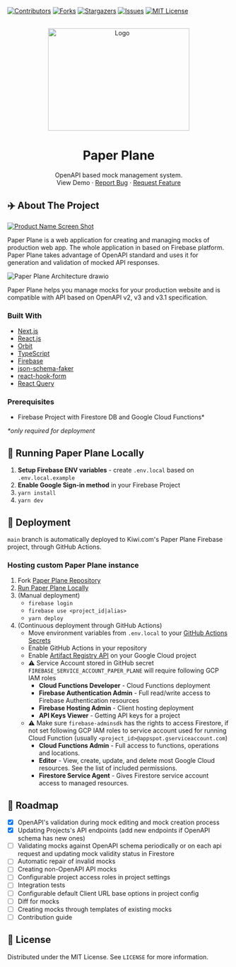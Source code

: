 <!-- PROJECT SHIELDS -->

[![Contributors][contributors-shield]][contributors-url]
[![Forks][forks-shield]][forks-url]
[![Stargazers][stars-shield]][stars-url]
[![Issues][issues-shield]][issues-url]
[![MIT License][license-shield]][license-url]

<!-- PROJECT LOGO -->
<br />
<div align="center">
  <a href="https://github.com/kiwicom/Paper-Plane">
    <img src="public/PaperPlaneLogo640x464.png" alt="Logo" width="320" height="232">
  </a>

<h1 align="center">Paper Plane</h1>

  <p align="center">
    OpenAPI based mock management system.
    <br />
    <a>View Demo</a>
    ·
    <a href="https://github.com/kiwicom/Paper-Plane/issues">Report Bug</a>
    ·
    <a href="https://github.com/kiwicom/Paper-Plane/issues">Request Feature</a>
  </p>
</div>

<!-- ABOUT THE PROJECT -->

## ✈️ About The Project

[![Product Name Screen Shot][product-screenshot]](https://example.com)

Paper Plane is a web application for creating and managing mocks of production web app. The whole application in based
on Firebase platform. Paper Plane takes advantage of OpenAPI standard and uses it for generation and validation
of mocked API responses. 

![Paper Plane Architecture drawio](https://user-images.githubusercontent.com/26377907/166120232-b213e39b-b9f1-4ec8-9ed5-adb8116c4068.png)

Paper Plane helps you manage mocks for your production website and is compatible with API based on OpenAPI v2, v3 and v3.1 specification.


### Built With

- [Next.js](https://nextjs.org/)
- [React.js](https://reactjs.org/)
- [Orbit](https://orbit.kiwi/)
- [TypeScript](https://www.typescriptlang.org/)
- [Firebase](https://firebase.google.com/)
- [json-schema-faker](https://github.com/json-schema-faker/json-schema-faker)
- [react-hook-form](https://react-hook-form.com/)
- [React Query](https://react-query.tanstack.com/)

<!-- GETTING STARTED -->

### Prerequisites

* Firebase Project with Firestore DB and Google Cloud Functions*

_*only required for deployment_

## 🧩 Running Paper Plane Locally

1. **Setup Firebase ENV variables** - create `.env.local` based on `.env.local.example`
2. **Enable Google Sign-in method** in your Firebase Project
3. `yarn install`
4. `yarn dev`

## 🚀 Deployment

`main` branch is automatically deployed to Kiwi.com's Paper Plane Firebase project, through GitHub Actions.

### Hosting custom Paper Plane instance

1. Fork [Paper Plane Repository](https://github.com/kiwicom/Paper-Plane)
2. [Run Paper Plane Locally](#running-paper-plane-locally)
3. (Manual deployment)
    * `firebase login`
    * `firebase use <project_id|alias>`
    * `yarn deploy`
4. (Continuous deployment through GitHub Actions)
   - Move environment variables from `.env.local` to your [GitHub Actions Secrets](https://docs.github.com/en/actions/security-guides/encrypted-secrets)
   - Enable GitHub Actions in your repository
   - Enable [Artifact Registry API](https://console.cloud.google.com/marketplace/product/google/artifactregistry.googleapis.com) on your Google Cloud project
   - ⚠️ Service Account stored in GitHub secret `FIREBASE_SERVICE_ACCOUNT_PAPER_PLANE` will require following GCP IAM roles
        * **Cloud Functions Developer** - Cloud Functions deployment
        * **Firebase Authentication Admin** - Full read/write access to Firebase Authentication resources
        * **Firebase Hosting Admin** - Client hosting deployment
        * **API Keys Viewer** - Getting API keys for a project
   - ⚠️ Make sure `firebase-adminsdk` has the rights to access Firestore, if not set following GCP IAM roles
   to service account used for running Cloud Function (usually `<project_id>@appspot.gserviceaccount.com`)
        * **Cloud Functions Admin** - Full access to functions, operations and locations.
        * **Editor** - View, create, update, and delete most Google Cloud resources. See the list of included permissions.
        * **Firestore Service Agent** - Gives Firestore service account access to managed resources.




<!-- ROADMAP -->

## 🚧 Roadmap

- [x] OpenAPI's validation during mock editing and mock creation process
- [x] Updating Projects's API endpoints (add new endpoints if OpenAPI schema has new ones) 
- [ ] Validating mocks against OpenAPI schema periodically or on each api request and updating mock validity status in Firestore
- [ ] Automatic repair of invalid mocks
- [ ] Creating non-OpenAPI API mocks
- [ ] Configurable project access roles in project settings
- [ ] Integration tests
- [ ] Configurable default Client URL base options in project config
- [ ] Diff for mocks
- [ ] Creating mocks through templates of existing mocks
- [ ] Contribution guide

<!-- LICENSE -->

## 🪪 License

Distributed under the MIT License. See `LICENSE` for more information.

<!-- MARKDOWN LINKS & IMAGES -->
<!-- https://www.markdownguide.org/basic-syntax/#reference-style-links -->

[contributors-shield]: https://img.shields.io/github/contributors/kiwicom/Paper-Plane.svg?style=for-the-badge
[contributors-url]: https://github.com/kiwicom/Paper-Plane/graphs/contributors
[forks-shield]: https://img.shields.io/github/forks/kiwicom/Paper-Plane.svg?style=for-the-badge
[forks-url]: https://github.com/kiwicom/Paper-Plane/network/members
[stars-shield]: https://img.shields.io/github/stars/kiwicom/Paper-Plane.svg?style=for-the-badge
[stars-url]: https://github.com/kiwicom/Paper-Plane/stargazers
[issues-shield]: https://img.shields.io/github/issues/kiwicom/Paper-Plane.svg?style=for-the-badge
[issues-url]: https://github.com/kiwicom/Paper-Plane/issues
[license-shield]: https://img.shields.io/github/license/kiwicom/Paper-Plane.svg?style=for-the-badge
[license-url]: https://github.com/kiwicom/Paper-Plane/blob/master/LICENSE.txt
[product-screenshot]: https://user-images.githubusercontent.com/26377907/163712872-0764607d-398c-405f-b62e-0445d099153d.png

